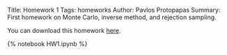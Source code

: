 Title: Homework 1
Tags: homeworks
Author: Pavlos Protopapas
Summary: First homework on Monte Carlo, inverse method, and rejection sampling.


You can download this homework [here]({filename}/../../notebooks/HW1.ipynb).

{% notebook HW1.ipynb %}